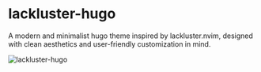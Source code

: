 # lackluster-hugo

A modern and minimalist hugo theme inspired by lackluster.nvim, designed with
clean aesthetics and user-friendly customization in mind.

![lackluster-hugo](https://github.com/user-attachments/assets/ae46e98d-e6a4-4854-ae8d-06d755d2f3ca)
